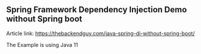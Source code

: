 ## Spring Framework Dependency Injection Demo without Spring boot

Article link: https://thebackendguy.com/java-spring-di-without-spring-boot/

The Example is using Java 11
